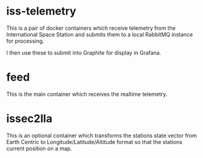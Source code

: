 # iss-telemetry

This is a pair of docker containers which receive telemetry from the International Space Station and submits them to a
local RabbitMQ instance for processing.

I then use these to submit into Graphite for display in Grafana.

# feed

This is the main container which receives the realtime telemetry.

# issec2lla

This is an optional container which transforms the stations state vector from Earth Centric to
Longitude/Latitude/Altitude format so that the stations current position on a map.
